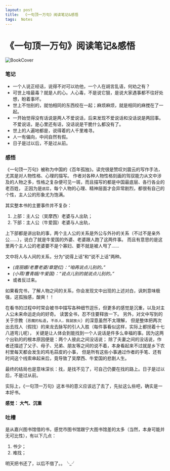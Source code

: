 ```yaml
---
layout: post
title:  《一句顶一万句》阅读笔记&感悟
tags:  Notes
---
```

# 《一句顶一万句》阅读笔记&感悟
![BookCover](https://github.com/heartsuit/heartsuit.github.io/raw/master/pictures/oneWordForAll.jpg)
### 笔记
- 一个人说正经话，说得不对可以劝他，一个人在胡言乱语，何劝之有？
- 可世上啥最毒？就是人的心。人心毒，不是说它狠，是说大家遇事都不往好处想，盼着事坏。
- 世上不怕别的，就怕相同的东西绞在一起；麻烦麻烦，就是相同的麻搅在了一起。
- 一开始觉得没有话说是两人不爱说话，后来发现不爱说话和没话说是两回事。不爱说话，是心里还有话，没话说是干脆什么都没有了。
- 世上的人遍地都是，说得着的人千里难寻。
- 人一有偏向，中间自然有假。
- 日子是过以后，不是过从前。

### 感悟
《一句顶一万句》被称为中国的《百年孤独》。读完很是赞叹刘震云的写作手法，尤其是对人物性格、心理的描写。
作者对各种人物性格刻画的驾驭能力从文中涉及的人物之多，性格之复杂便可见一斑，而且描写的都是中国最底层、各行各业的老百姓，
正因为是`底层`，每个人物的心理、精神层面才会异常剧烈，都很有自己的个性，主人公的形象尤为饱满。

其实整本书的主要事件并不复杂：
1. 上部：主人公（吴摩西）老婆与人出轨；
2. 下部：主人公（牛爱国）老婆与人出轨，

上下部都是讲出轨的事，两个主人公的关系是外公与外孙的关系（不过不是亲外公……），说白了就是牛爱国的外婆、老婆跟人跑了这两件事。
而且有意思的是这里两个主人公的老婆要不是个寡妇、要不就是被人甩了……

文中将人与人间的关系，分为“说得上话”和“说不上话”两种。
- *(庞丽娜/老曹老婆/章楚红)：“咱再说点儿别的。”*
- *(小蒋/曹青娥/牛爱国)：“说点儿别的就说点儿别的。”*
- 或者反过来。

如果看完书，了解人物之间的关系，你会发现文中出现的上述对白，讽刺意味极强，这孤独感，酸爽！！

在看书的过程中时常会被书中描写各种细节逗乐，但更多的感觉是沉重，以及对主人公未来命运走向的好奇。
读罢全书，忍不住要释放一下。
另外，对文中写到的关于宗教（`恶魔的私语`，`不杀人，我就放火`）的深意虽然不太理解，
但是整体把两次出去找人（假找）的来龙去脉写的引人入胜（每件事看似这样，实际上都拐着十七八道弯儿呢），
关键是让人体会到能找到一个人说话是件多么幸福的事。因为这两个出轨的的根本原因便是：两个人彼此之间没话说；
除了夫妻之间的没话说，作者还描述了父子、母子、兄弟、朋友等之间的说不着，本身看起来不过就是乡下农村里每天都会发生的鸡毛蒜皮的小事，
但是所有这些小事通过作者的手笔、还有时间这个线索串起来后，竟导致了吴摩西、牛爱国的悲剧人生。

最终的结局也是意味深长：找，是找不见了，可自己仍要在找的路上。日子是过以后，不是过从前。

实际上，《一句顶一万句》这本书的意义应该远了去了，先扯这么些吧，确实是一本好书。

**感觉： 大气、沉重**

### 吐槽
是从嘉兴图书馆借的书，感觉市图书馆跟宁大图书馆差的太多（当然，本身可能并无可比性），有以下几点：
1. 书少；
2. 难找；

明天把书还了，以后不借了。。╰_╯





